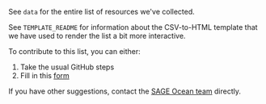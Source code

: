 See `data` for the entire list of resources we've collected.

See `TEMPLATE_README` for information about the CSV-to-HTML template that we have used to render the list a bit more interactive.

To contribute to this list, you can either:
1. Take the usual GitHub steps
2. Fill in this [form](https://forms.gle/YbBEU7pFMh4ivSd19)

If you have other suggestions, contact the [SAGE Ocean team](https://ocean.sagepub.com) directly.
